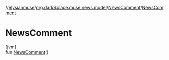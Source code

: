 //[elysianmuse](../../../index.md)/[org.darkSolace.muse.news.model](../index.md)/[NewsComment](index.md)/[NewsComment](-news-comment.md)

# NewsComment

[jvm]\
fun [NewsComment](-news-comment.md)()
